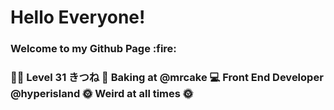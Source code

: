 <h1>Hello Everyone!</h1>

<h3>Welcome to my Github Page :fire:<h3>

🏳️‍🌈 Level 31 きつね
🥐 Baking at @mrcake
💻 Front End Developer @hyperisland
🌞 Weird at all times 🌞
